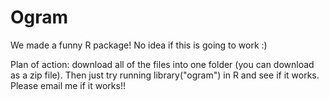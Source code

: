 # Ogram
We made a funny R package!
No idea if this is going to work
:)


Plan of action: download all of the files into one folder (you can download as a zip file). Then just try running library("ogram") in R and see if it works. Please email me if it works!! 
